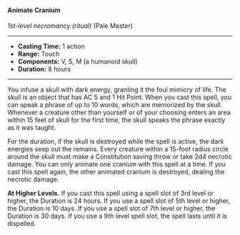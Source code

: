 #### Animate Cranium
*1st-level necromancy* *(ritual)* (Pale Master)
___
- **Casting Time:** 1 action
- **Range:** Touch
- **Components:** V, S, M (a humanoid skull)
- **Duration:** 8 hours
---
You infuse a skull with dark energy, granting it the foul mimicry of life. The skull is an object that has AC 5 and 1 Hit Point. When you cast this spell, you can speak a phrase of up to 10 words, which are memorized by the skull. Whenever a creature other than yourself or of your choosing enters an area within 15 feet of skull for the first time, the skull speaks the phrase exactly as it was taught.

For the duration, if the skull is destroyed while the spell is active, the dark energies seep out the remains. Every creature within a 15-foot radius circle around the skull must make a Constitution saving throw or take 2d4 necrotic damage. You can only animate one cranium with this spell at a time. If you cast this spell again, the other animated cranium is destroyed, dealing the necrotic damage.

**At Higher Levels.** If you cast this spell using a spell slot of 3rd level or higher, the Duration is 24 hours. If you use a spell slot of 5th level or higher, the Duration is 10 days. If you use a spell slot of 7th level or higher, the Duration is 30 days. If you use a 9th level spell slot, the spell lasts until it is dispelled.
